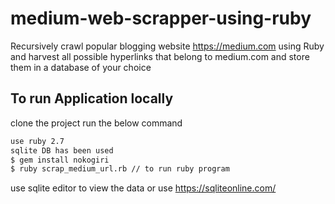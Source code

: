 # medium-web-scrapper-using-ruby
Recursively crawl popular blogging website
https://medium.com using Ruby and harvest all 
possible hyperlinks that belong to medium.com and store them in a database of your choice

## To run Application locally

clone the project run the below command


```bash
use ruby 2.7
sqlite DB has been used
$ gem install nokogiri
$ ruby scrap_medium_url.rb // to run ruby program
```
use sqlite editor to view the data
or use https://sqliteonline.com/